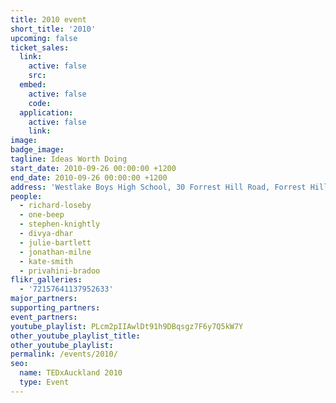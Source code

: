 ```yaml
---
title: 2010 event
short_title: '2010'
upcoming: false
ticket_sales:
  link:
    active: false
    src:
  embed:
    active: false
    code:
  application:
    active: false
    link:
image:
badge_image:
tagline: Ideas Worth Doing
start_date: 2010-09-26 00:00:00 +1200
end_date: 2010-09-26 00:00:00 +1200
address: 'Westlake Boys High School, 30 Forrest Hill Road, Forrest Hill, Auckland 0620'
people:
  - richard-loseby
  - one-beep
  - stephen-knightly
  - divya-dhar
  - julie-bartlett
  - jonathan-milne
  - kate-smith
  - privahini-bradoo
flikr_galleries:
  - '72157641137952633'
major_partners:
supporting_partners:
event_partners:
youtube_playlist: PLcm2pIIAwlDt91h9DBqsgz7F6y7Q5kW7Y
other_youtube_playlist_title:
other_youtube_playlist:
permalink: /events/2010/
seo:
  name: TEDxAuckland 2010
  type: Event
---
```


